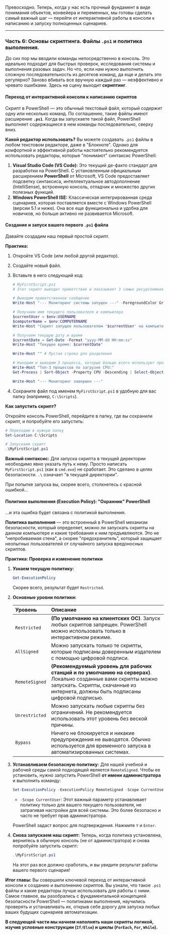 Превосходно. Теперь, когда у нас есть прочный фундамент в виде понимания объектов, конвейера и переменных, мы готовы сделать самый важный шаг — перейти от интерактивной работы в консоли к написанию и запуску полноценных сценариев.

---

### **Часть 6: Основы скриптинга. Файлы `.ps1` и политика выполнения.**

До сих пор мы вводили команды непосредственно в консоль. Это идеально подходит для быстрых проверок, исследования системы и выполнения разовых задач. Но что, если нам нужно выполнить сложную последовательность из десятков команд, да еще и делать это регулярно? Заново вбивать все вручную каждый раз — неэффективно и чревато ошибками. Здесь на сцену выходит **скриптинг**.

#### **Переход от интерактивной консоли к написанию скриптов**

Скрипт в PowerShell — это обычный текстовый файл, который содержит одну или несколько команд. По соглашению, такие файлы имеют расширение **`.ps1`**. Когда вы запускаете такой файл, PowerShell выполняет содержащиеся в нем команды последовательно, сверху вниз.

**Какой редактор использовать?**
Вы можете создавать `.ps1` файлы в любом текстовом редакторе, даже в "Блокноте". Однако для комфортной и эффективной работы настоятельно рекомендуется использовать редакторы, которые "понимают" синтаксис PowerShell:

1.  **Visual Studio Code (VS Code):** Это текущий де-факто стандарт для разработки на PowerShell. С установленным официальным расширением **PowerShell** от Microsoft, VS Code предоставляет подсветку синтаксиса, интеллектуальное автодополнение (IntelliSense), встроенную консоль, отладчик и множество других полезных функций.
2.  **Windows PowerShell ISE:** Классическая интегрированная среда сценариев, которая поставляется вместе с Windows PowerShell (версии 5.1 и ниже). Она все еще функциональна и удобна для новичков, но больше активно не развивается Microsoft.

#### **Создание и запуск вашего первого `.ps1` файла**

Давайте создадим наш первый простой скрипт.

**Практика:**

1.  Откройте VS Code (или любой другой редактор).
2.  Создайте новый файл.
3.  Вставьте в него следующий код:

    ```powershell
    # MyFirstScript.ps1
    # Этот скрипт выводит приветствие и показывает 3 самых ресурсоемких процесса.

    # Выводим приветственное сообщение
    Write-Host "--- Мониторинг системы запущен ---" -ForegroundColor Green

    # Получаем имя текущего пользователя и компьютера
    $currentUser = $env:USERNAME
    $computerName = $env:COMPUTERNAME
    Write-Host "Скрипт запущен пользователем '$currentUser' на компьютере '$computerName'."

    # Получаем текущую дату и время
    $currentDate = Get-Date -Format "yyyy-MM-dd HH:mm:ss"
    Write-Host "Текущее время: $currentDate"

    Write-Host "" # Пустая строка для разделения

    # Находим и выводим 3 процесса, которые больше всего используют процессор
    Write-Host "Топ-3 процессов по загрузке CPU:"
    Get-Process | Sort-Object -Property CPU -Descending | Select-Object -First 3 -Property ProcessName, Id, CPU

    Write-Host "--- Мониторинг завершен ---"
    ```
4.  Сохраните файл под именем `MyFirstScript.ps1` в удобную для вас папку (например, `C:\Scripts`).

**Как запустить скрипт?**

Откройте консоль PowerShell, перейдите в папку, где вы сохранили скрипт, и попробуйте его запустить:

```powershell
# Переходим в нужную папку
Set-Location C:\Scripts

# Запускаем скрипт
.\MyFirstScript.ps1
```
**Важный синтаксис:** Для запуска скрипта в текущей директории необходимо явно указать путь к нему. Просто написать `MyFirstScript.ps1` (как в `cmd.exe`) не сработает. Это сделано в целях безопасности. `.\` означает "в текущей директории".

При попытке запуска вы, скорее всего, столкнетесь с красной ошибкой...

#### **Политики выполнения (Execution Policy): "Охранник" PowerShell**

...и эта ошибка будет связана с политикой выполнения.

**Политика выполнения** — это встроенный в PowerShell механизм безопасности, который определяет, можно ли запускать скрипты на данном компьютере и какие требования к ним предъявляются. Это не "непробиваемая стена", а скорее "предохранитель", который защищает неопытных пользователей от случайного запуска вредоносных скриптов.

**Практика: Проверка и изменение политики**

1.  **Узнаем текущую политику:**

    ```powershell
    Get-ExecutionPolicy
    ```
    Скорее всего, результат будет `Restricted`.

2.  **Основные уровни политики:**

    | Уровень | Описание |
    | :--- | :--- |
    | `Restricted` | **(По умолчанию на клиентских ОС)**. Запуск любых скриптов запрещен. PowerShell можно использовать только в интерактивном режиме. |
    | `AllSigned` | Можно запускать только те скрипты, которые подписаны доверенным издателем с помощью цифровой подписи. |
    | `RemoteSigned`| **(Рекомендуемый уровень для рабочих станций и по умолчанию на серверах)**. Локально созданные вами скрипты можно запускать. Скрипты, скачанные из интернета, должны быть подписаны цифровой подписью. |
    | `Unrestricted`| Можно запускать любые скрипты без ограничений. Не рекомендуется использовать этот уровень без веской причины. |
    | `Bypass` | Ничего не блокируется и никакие предупреждения не выводятся. Обычно используется для временного запуска в автоматизированных системах. |

3.  **Устанавливаем безопасную политику:**
    Для нашей учебной и рабочей среды самой подходящей является `RemoteSigned`. Чтобы ее установить, нужно запустить PowerShell **от имени администратора** и выполнить команду:

    ```powershell
    Set-ExecutionPolicy -ExecutionPolicy RemoteSigned -Scope CurrentUser
    ```
    *   `-Scope CurrentUser`: Этот важный параметр устанавливает политику только для вашего текущего пользователя, не затрагивая настройки для всей системы. Это более безопасно и часто не требует прав администратора.

    PowerShell задаст вопрос для подтверждения. Нажмите `Y` и `Enter`.

4.  **Снова запускаем наш скрипт:**
    Теперь, когда политика установлена, вернитесь в обычную консоль (не от администратора) и снова попробуйте запустить скрипт:

    ```powershell
    .\MyFirstScript.ps1
    ```
    На этот раз все должно сработать, и вы увидите результат работы вашего первого сценария!

**Итог главы:**
Вы совершили ключевой переход от интерактивной консоли к созданию и выполнению скриптов. Вы узнали, что такое `.ps1` файлы и какие редакторы лучше использовать для работы с ними. Самое главное, вы разобрались с фундаментальной концепцией безопасности PowerShell — политиками выполнения, научились проверять и устанавливать их, открыв себе дорогу для запуска любых ваших будущих сценариев автоматизации.

**В следующей части мы начнем наполнять наши скрипты логикой, изучив условные конструкции (`If/Else`) и циклы (`ForEach`, `For`, `While`).**